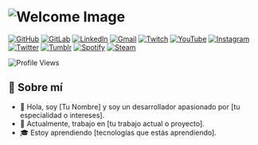 # ![Welcome Image](https://link_a_tu_imagen.png)

[![GitHub](https://img.shields.io/badge/GitHub-181717?style=for-the-badge&logo=github)](https://github.com/fashur12)
[![GitLab](https://img.shields.io/badge/GitLab-181717?style=for-the-badge&logo=gitlab)](https://gitlab.com/tu_usuario)
[![LinkedIn](https://img.shields.io/badge/LinkedIn-0077B5?style=for-the-badge&logo=linkedin)](https://www.linkedin.com/in/tu_usuario)
[![Gmail](https://img.shields.io/badge/Gmail-D14836?style=for-the-badge&logo=gmail)](mailto:tu_correo@gmail.com)
[![Twitch](https://img.shields.io/badge/Twitch-9146FF?style=for-the-badge&logo=twitch)](https://www.twitch.tv/tu_usuario)
[![YouTube](https://img.shields.io/badge/YouTube-FF0000?style=for-the-badge&logo=youtube)](https://www.youtube.com/tu_canal)
[![Instagram](https://img.shields.io/badge/Instagram-E4405F?style=for-the-badge&logo=instagram)](https://www.instagram.com/tu_usuario)
[![Twitter](https://img.shields.io/badge/Twitter-1DA1F2?style=for-the-badge&logo=twitter)](https://twitter.com/tu_usuario)
[![Tumblr](https://img.shields.io/badge/Tumblr-36465D?style=for-the-badge&logo=tumblr)](https://www.tumblr.com/tu_usuario)
[![Spotify](https://img.shields.io/badge/Spotify-1DB954?style=for-the-badge&logo=spotify)](https://open.spotify.com/user/tu_usuario)
[![Steam](https://img.shields.io/badge/Steam-000000?style=for-the-badge&logo=steam)](https://steamcommunity.com/id/tu_usuario)

![Profile Views](https://komarev.com/ghpvc/?username=fashur12&color=blue)

## 🌟 Sobre mí
- 👋 Hola, soy [Tu Nombre] y soy un desarrollador apasionado por [tu especialidad o intereses].
- 💼 Actualmente, trabajo en [tu trabajo actual o proyecto].
- 🎓 Estoy aprendiendo [tecnologías que estás aprendiendo].
